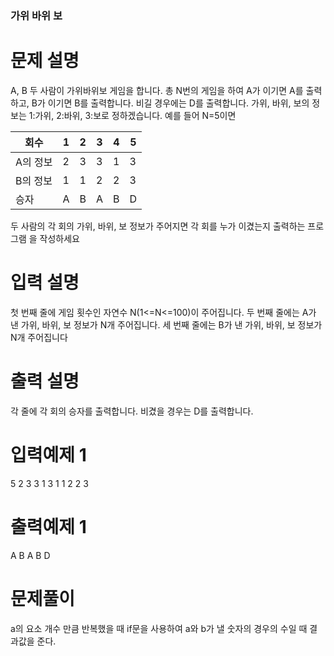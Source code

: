 ### 가위 바위 보

# 문제 설명

A, B 두 사람이 가위바위보 게임을 합니다. 총 N번의 게임을 하여 A가 이기면 A를 출력하고, 
B가 이기면 B를 출력합니다. 비길 경우에는 D를 출력합니다. 
가위, 바위, 보의 정보는 1:가위, 2:바위, 3:보로 정하겠습니다.
예를 들어 N=5이면

|회수|1|2|3|4|5|
|-------|---|---|---|---|---|
|A의 정보|2|3|3|1|3|
|B의 정보|1|1|2|2|3|
|승자|A|B|A|B|D|

두 사람의 각 회의 가위, 바위, 보 정보가 주어지면 각 회를 누가 이겼는지 출력하는 프로그램
을 작성하세요

# 입력 설명

첫 번째 줄에 게임 횟수인 자연수 N(1<=N<=100)이 주어집니다.
두 번째 줄에는 A가 낸 가위, 바위, 보 정보가 N개 주어집니다.
세 번째 줄에는 B가 낸 가위, 바위, 보 정보가 N개 주어집니다

# 출력 설명

각 줄에 각 회의 승자를 출력합니다. 비겼을 경우는 D를 출력합니다.

# 입력예제 1

5
2 3 3 1 3
1 1 2 2 3

# 출력예제 1

A
B
A
B
D

# 문제풀이
a의 요소 개수 만큼 반복했을 때 if문을 사용하여 a와 b가 낼 숫자의 경우의 수일 때 결과값을 준다. 